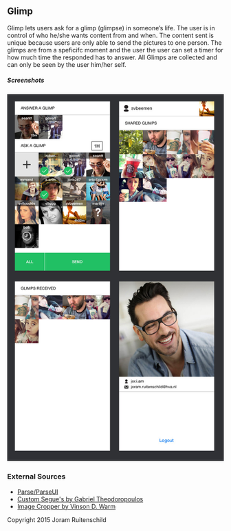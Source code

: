 ## Glimp
Glimp lets users ask for a glimp (glimpse) in someone’s life. The user is in control of who he/she wants content from and when. The content sent is unique because users are only able to send the pictures to one person. The glimps are from a speficifc moment and the user the user can set a timer for how much time the responded has to answer. All Glimps are collected and can only be seen by the user him/her self.

##### Screenshots
![Glimp Screenshots](/docs/screenshots.jpg)

### External Sources
- [Parse/ParseUI](https://parse.com/)
- [Custom Segue's by Gabriel Theodoropoulos](http://www.appcoda.com/custom-segue-animations/)
- [Image Cropper by Vinson D. Warm](https://github.com/windshg/VPImageCropper)

Copyright 2015 Joram Ruitenschild